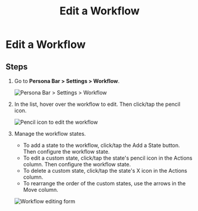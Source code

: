 ﻿---
uid: content-managers-edit-workflow-pb-all
locale: en
title: Edit a Workflow
dnneditions: Evoq Content,Evoq Engage
dnnversion: 09.02.00
related-topics: create-workflow-pb-all,delete-workflow-pb-all,configure-workflow-state-pb-all
---

# Edit a Workflow

## Steps

1.  Go to **Persona Bar \> Settings \> Workflow**.
    
    ![Persona Bar > Settings > Workflow](/images/scr-pbar-cmg-Settings-E91.png)
    
2.  In the list, hover over the workflow to edit. Then click/tap the pencil icon.
    
      
    
    ![Pencil icon to edit the workflow](/images/scr-pb-Workflows-icons-pencil.png)
    
      
    
3.  Manage the workflow states.
    
    *   To add a state to the workflow, click/tap the Add a State button. Then configure the workflow state.
    *   To edit a custom state, click/tap the state's pencil icon in the Actions column. Then configure the workflow state.
    *   To delete a custom state, click/tap the state's X icon in the Actions column.
    *   To rearrange the order of the custom states, use the arrows in the Move column.
    
      
    
    ![Workflow editing form](/images/scr-pb-Workflows-EditWorkflow.png)
